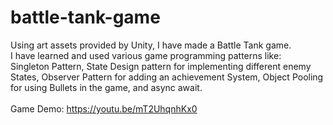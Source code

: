 # battle-tank-game

Using art assets provided by Unity, I have made a Battle Tank game. <br>
I have learned and used various game programming patterns like: <br>
Singleton Pattern, State Design pattern for implementing different enemy States, Observer Pattern for adding an achievement System, Object Pooling for using Bullets in the game, and async await. 
<br><br>
Game Demo:   https://youtu.be/mT2UhqnhKx0
